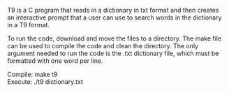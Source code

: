 T9 is a C program that reads in a dictionary in txt format and then creates an interactive prompt that a user can use to search words in the dictionary in a T9 format. 

To run the code, download and move the files to a directory. The make file can be used to compile the code and clean the directory. The only argument needed to run the code is the .txt dictionary file, which must be formatted with one word per line.

Compile: make t9 <br>
Execute: ./t9 dictionary.txt
